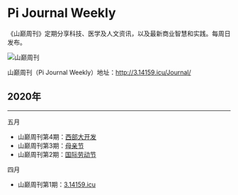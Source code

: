 # Pi Journal Weekly

《山巅周刊》定期分享科技、医学及人文资讯，以及最新商业智慧和实践。每周日发布。

![山巅周刊][1]

山巅周刊（Pi Journal Weekly）地址：http://3.14159.icu/Journal/

## 2020年
----------

五月

 - 山巅周刊第4期：[西部大开发][5]
 - 山巅周刊第3期：[母亲节][4]
 - 山巅周刊第2期：[国际劳动节][3]

四月

 - 山巅周刊第1期：[3.14159.icu][2]

  [1]: http://3.14159.icu/images/pic02.jpg
  [2]: https://github.com/iwiran/Pi/blob/main/weekly/docs/weekly-1.md
  [3]: https://github.com/iwiran/Pi/blob/main/weekly/docs/weekly-2.md
  [4]: https://github.com/iwiran/Pi/blob/main/weekly/docs/weekly-3.md
  [5]: https://github.com/iwiran/Pi/blob/main/weekly/docs/weekly-4.md
